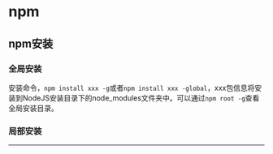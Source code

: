 # npm

## npm安装

### 全局安装
安装命令，`npm install xxx -g`或者`npm install xxx -global`，xxx包信息将安装到NodeJS安装目录下的node_modules文件夹中。可以通过`npm root -g`查看全局安装目录。

### 局部安装

----
